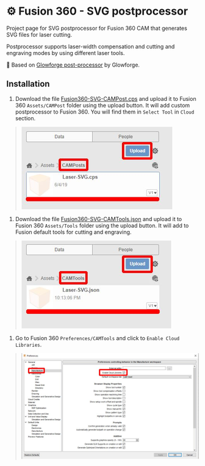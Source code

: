 # ⚙️ Fusion 360 - SVG postprocessor

Project page for SVG postprocessor for Fusion 360 CAM that generates SVG files for laser cutting.

Postprocessor supports laser-width compensation and cutting and engraving modes by using different laser tools.

🔗 Based on [Glowforge post-processor](https://github.com/garethky/glowforge-colorific-fusion360-post) by Glowforge.

## Installation

1. Download the file <a href="./Fusion360-SVG-CAMPost.cps" download>Fusion360-SVG-CAMPost.cps</a> and upload it to Fusion 360 `Assets/CAMPost` folder using the upload button.
It will add custom postprocessor to Fusion 360. You will find them in `Select Tool` in `Cloud` section.
> ![Upload Postprocessor](./docs/media/postprocessor.jpg)
1. Download the file <a href="./Fusion360-SVG-CAMTools.json" download>Fusion360-SVG-CAMTools.json</a> and upload it to Fusion 360 `Assets/Tools` folder using the upload button.
It will add to Fusion default tools for cutting and engraving.
> ![Upload Tools](./docs/media/tools.jpg)
1. Go to Fusion 360 `Preferences/CAMTools` and click to `Enable Cloud Libraries`.
> ![Enable Cloud Libraries](./docs/media/EnableCloudLibraries.jpg)